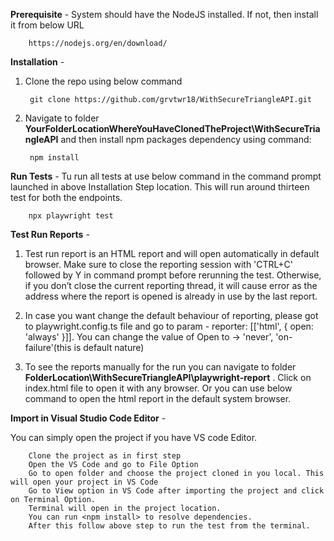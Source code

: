 **Prerequisite** -
System should have the NodeJS installed. If not, then install it from below URL 

        https://nodejs.org/en/download/

**Installation** -

1. Clone the repo using below command

        git clone https://github.com/grvtwr18/WithSecureTriangleAPI.git

2. Navigate to folder **YourFolderLocationWhereYouHaveClonedTheProject\WithSecureTriangleAPI** and then install npm packages    dependency using command:

        npm install


**Run Tests** -
Tu run all tests at use below command in the command prompt launched in above Installation Step location. This will run around thirteen test for both the endpoints.

        npx playwright test

**Test Run Reports** -

1. Test run report is an HTML report and will open automatically in default browser. Make sure to close the reporting session    with 'CTRL+C' followed by Y in command prompt before rerunning the test. Otherwise, if you don’t close the current reporting thread, it will cause error as the address where the report is opened is already in use by the last report.

2. In case you want change the default behaviour of reporting, please got to playwright.config.ts file and go to param - reporter: [['html', { open: 'always' }]]. You can change the value of Open to -> 'never', 'on-failure'(this is default nature) 

3. To see the reports manually for the run you can navigate to folder **FolderLocation\WithSecureTriangleAPI\playwright-report** . Click on index.html file to open it with any browser. Or you can use below command to open the html report in the default system browser.

**Import in Visual Studio Code Editor** -

You can simply open the project if you have VS code Editor. 
    
        Clone the project as in first step
        Open the VS Code and go to File Option
        Go to open folder and choose the project cloned in you local. This will open your project in VS Code
        Go to View option in VS Code after importing the project and click on Terminal Option.
        Terminal will open in the project location. 
        You can run <npm install> to resolve dependencies.
        After this follow above step to run the test from the terminal.